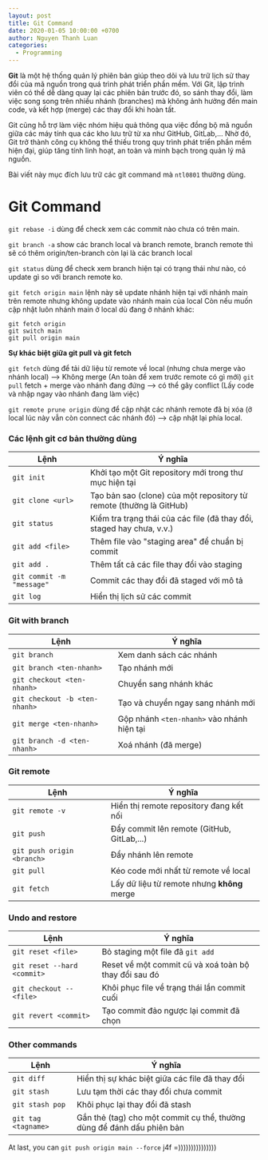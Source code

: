 ```yaml
---
layout: post
title: Git Command
date: 2020-01-05 10:00:00 +0700
author: Nguyen Thanh Luan
categories:
  - Programming
---
```

**Git** là một hệ thống quản lý phiên bản giúp theo dõi và lưu trữ lịch sử thay đổi của mã nguồn trong quá trình phát triển phần mềm. Với Git, lập trình viên có thể dễ dàng quay lại các phiên bản trước đó, so sánh thay đổi, làm việc song song trên nhiều nhánh (branches) mà không ảnh hưởng đến main code, và kết hợp (merge) các thay đổi khi hoàn tất.

Git cũng hỗ trợ làm việc nhóm hiệu quả thông qua việc đồng bộ mã nguồn giữa các máy tính qua các kho lưu trữ từ xa như GitHub, GitLab,... Nhờ đó, Git trở thành công cụ không thể thiếu trong quy trình phát triển phần mềm hiện đại, giúp tăng tính linh hoạt, an toàn và minh bạch trong quản lý mã nguồn.

Bài viết này mục đích lưu trữ các git command mà `ntl0801` thường dùng.
# Git Command


`git rebase -i` dùng để check xem các commit nào chưa có trên main.

`git branch -a` show các branch local và branch remote, branch remote thì sẽ có thêm origin/ten-branch còn lại là các branch local

`git status` dùng để check xem branch hiện tại có trạng thái như nào, có update gì so với branch remote ko.

`git fetch origin main` lệnh này sẽ update nhánh hiện tại với nhánh main trên remote nhưng không update vào nhánh main của local
Còn nếu muốn cập nhật luôn nhánh main ở local dù đang ở nhánh khác:
```
git fetch origin
git switch main
git pull origin main
```

**Sự khác biệt giữa git pull và git fetch**

`git fetch` dùng để tải dữ liệu từ remote về local (nhưng chưa merge vào nhánh local) --> Không merge
(An toàn để xem trước remote có gì mới)
`git pull` fetch + merge vào nhánh đang đứng --> có thể gây conflict
(Lấy code và nhập ngay vào nhánh đang làm việc)

`git remote prune origin` dùng để cập nhật các nhánh remote đã bị xóa (ở local lúc này vẫn còn connect các nhánh đó) --> cập nhật lại phía local.


### Các lệnh git cơ bản thường dùng

|Lệnh|Ý nghĩa|
|---|---|
|`git init`|Khởi tạo một Git repository mới trong thư mục hiện tại|
|`git clone <url>`|Tạo bản sao (clone) của một repository từ remote (thường là GitHub)|
|`git status`|Kiểm tra trạng thái của các file (đã thay đổi, staged hay chưa, v.v.)|
|`git add <file>`|Thêm file vào "staging area" để chuẩn bị commit|
|`git add .`|Thêm tất cả các file thay đổi vào staging|
|`git commit -m "message"`|Commit các thay đổi đã staged với mô tả|
|`git log`|Hiển thị lịch sử các commit|

### Git with branch

|Lệnh|Ý nghĩa|
|---|---|
|`git branch`|Xem danh sách các nhánh|
|`git branch <ten-nhanh>`|Tạo nhánh mới|
|`git checkout <ten-nhanh>`|Chuyển sang nhánh khác|
|`git checkout -b <ten-nhanh>`|Tạo và chuyển ngay sang nhánh mới|
|`git merge <ten-nhanh>`|Gộp nhánh `<ten-nhanh>` vào nhánh hiện tại|
|`git branch -d <ten-nhanh>`|Xoá nhánh (đã merge)|

### Git remote

|Lệnh|Ý nghĩa|
|---|---|
|`git remote -v`|Hiển thị remote repository đang kết nối|
|`git push`|Đẩy commit lên remote (GitHub, GitLab,...)|
|`git push origin <branch>`|Đẩy nhánh lên remote|
|`git pull`|Kéo code mới nhất từ remote về local|
|`git fetch`|Lấy dữ liệu từ remote nhưng **không** merge|

### Undo and restore

|Lệnh|Ý nghĩa|
|---|---|
|`git reset <file>`|Bỏ staging một file đã `git add`|
|`git reset --hard <commit>`|Reset về một commit cũ và xoá toàn bộ thay đổi sau đó|
|`git checkout -- <file>`|Khôi phục file về trạng thái lần commit cuối|
|`git revert <commit>`|Tạo commit đảo ngược lại commit đã chọn|

### Other commands

|Lệnh|Ý nghĩa|
|---|---|
|`git diff`|Hiển thị sự khác biệt giữa các file đã thay đổi|
|`git stash`|Lưu tạm thời các thay đổi chưa commit|
|`git stash pop`|Khôi phục lại thay đổi đã stash|
|`git tag <tagname>`|Gắn thẻ (tag) cho một commit cụ thể, thường dùng để đánh dấu phiên bản|


At last, you can `git push origin main --force` j4f =)))))))))))))))
